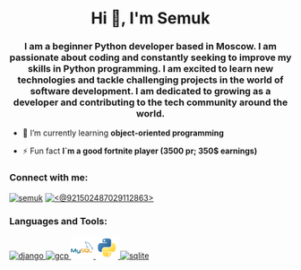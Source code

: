 <h1 align="center">Hi 👋, I'm Semuk</h1>
<h3 align="center">I am a beginner Python developer based in Moscow. I am passionate about coding and constantly seeking to improve my skills in Python programming. I am excited to learn new technologies and tackle challenging projects in the world of software development. I am dedicated to growing as a developer and contributing to the tech community around the world.</h3>

- 🌱 I’m currently learning **object-oriented programming**

- ⚡ Fun fact **I`m a good fortnite player (3500 pr; 350$ earnings)**

<h3 align="left">Connect with me:</h3>
<p align="left">
<a href="https://www.leetcode.com/semuk" target="blank"><img align="center" src="https://raw.githubusercontent.com/rahuldkjain/github-profile-readme-generator/master/src/images/icons/Social/leet-code.svg" alt="semuk" height="30" width="40" /></a>
<a href="https://discord.gg/<@921502487029112863>" target="blank"><img align="center" src="https://raw.githubusercontent.com/rahuldkjain/github-profile-readme-generator/master/src/images/icons/Social/discord.svg" alt="<@921502487029112863>" height="30" width="40" /></a>
</p>

<h3 align="left">Languages and Tools:</h3>
<p align="left"> <a href="https://www.djangoproject.com/" target="_blank" rel="noreferrer"> <img src="https://cdn.worldvectorlogo.com/logos/django.svg" alt="django" width="40" height="40"/> </a> <a href="https://cloud.google.com" target="_blank" rel="noreferrer"> <img src="https://www.vectorlogo.zone/logos/google_cloud/google_cloud-icon.svg" alt="gcp" width="40" height="40"/> </a> <a href="https://www.mysql.com/" target="_blank" rel="noreferrer"> <img src="https://raw.githubusercontent.com/devicons/devicon/master/icons/mysql/mysql-original-wordmark.svg" alt="mysql" width="40" height="40"/> </a> <a href="https://www.python.org" target="_blank" rel="noreferrer"> <img src="https://raw.githubusercontent.com/devicons/devicon/master/icons/python/python-original.svg" alt="python" width="40" height="40"/> </a> <a href="https://www.sqlite.org/" target="_blank" rel="noreferrer"> <img src="https://www.vectorlogo.zone/logos/sqlite/sqlite-icon.svg" alt="sqlite" width="40" height="40"/>
